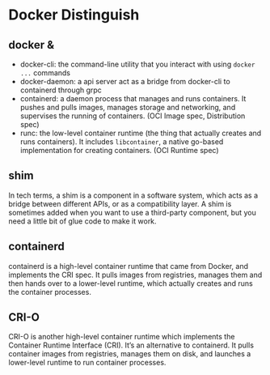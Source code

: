 # Docker Distinguish

## docker &

- docker-cli: the command-line utility that you interact with using `docker ...` commands
- docker-daemon: a api server act as a bridge from docker-cli to containerd through grpc
- containerd: a daemon process that manages and runs containers. It pushes and pulls images, manages storage and networking, and supervises the running of containers. (OCI Image spec, Distribution spec)
- runc: the low-level container runtime (the thing that actually creates and runs containers). It includes `libcontainer`, a native go-based implementation for creating containers. (OCI Runtime spec)

## shim

In tech terms, a shim is a component in a software system, which acts as a bridge between different APIs, or as a compatibility layer. A shim is sometimes added when you want to use a third-party component, but you need a little bit of glue code to make it work.

## containerd

containerd is a high-level container runtime that came from Docker, and implements the CRI spec. It pulls images from registries, manages them and then hands over to a lower-level runtime, which actually creates and runs the container processes.

## CRI-O

CRI-O is another high-level container runtime which implements the Container Runtime Interface (CRI). It’s an alternative to containerd. It pulls container images from registries, manages them on disk, and launches a lower-level runtime to run container processes.
